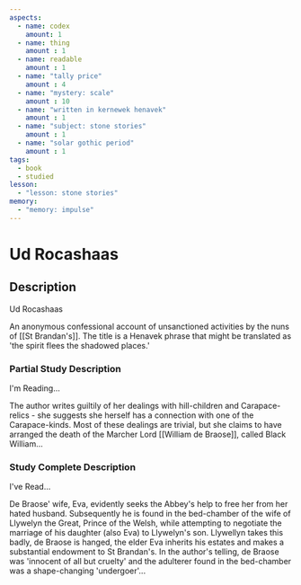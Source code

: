 ```yaml
---
aspects: 
  - name: codex
    amount: 1
  - name: thing
    amount : 1
  - name: readable
    amount : 1
  - name: "tally price"
    amount : 4
  - name: "mystery: scale"
    amount : 10
  - name: "written in kernewek henavek"
    amount : 1
  - name: "subject: stone stories"
    amount : 1
  - name: "solar gothic period"
    amount : 1
tags:
  - book
  - studied
lesson:
  - "lesson: stone stories"
memory:
  - "memory: impulse"
---
```


# Ud Rocashaas

## Description
Ud Rocashaas

An anonymous confessional account of unsanctioned activities by the nuns of [[St Brandan's]]. The title is a Henavek phrase that might be translated as 'the spirit flees the shadowed places.'
### Partial Study Description
I'm Reading...

The author writes guiltily of her dealings with hill-children and Carapace-relics - she suggests she herself has a connection with one of the Carapace-kinds. Most of these dealings are trivial, but she claims to have arranged the death of the Marcher Lord [[William de Braose]], called Black William...
### Study Complete Description
I've Read...

De Braose' wife, Eva, evidently seeks the Abbey's help to free her from her hated husband. Subsequently he is found in the bed-chamber of the wife of Llywelyn the Great, Prince of the Welsh, while attempting to negotiate the marriage of his daughter (also Eva) to Llywelyn's son. Llywellyn takes this badly, de Braose is hanged, the elder Eva inherits his estates and makes a substantial endowment to St Brandan's. In the author's telling, de Braose was 'innocent of all but cruelty' and the adulterer found in the bed-chamber was a shape-changing 'undergoer'...